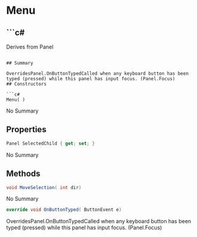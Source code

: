 # Menu

## ```c#
Derives from Panel
```

## Summary

OverridesPanel.OnButtonTypedCalled when any keyboard button has been typed (pressed) while this panel has input focus. (Panel.Focus)
## Constructors

```c#
Menu( ) 
```
No Summary
## Properties

```c#
Panel SelectedChild { get; set; } 
```
No Summary
## Methods

```c#
void MoveSelection( int dir) 
```
No Summary
```c#
override void OnButtonTyped( ButtonEvent e) 
```
OverridesPanel.OnButtonTypedCalled when any keyboard button has been typed (pressed) while this panel has input focus. (Panel.Focus)
